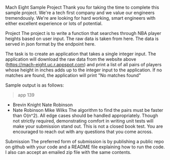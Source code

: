 Mach Eight Sample Project
Thank you for taking the time to complete this sample project. We're a tech first company and we value our engineers tremendously. We're are looking for hard working, smart engineers with either excellent experience or lots of potential.

Project
The project is to write a function that searches through NBA player heights based on user input. The raw data is taken from here. The data is served in json format by the endpoint here.

The task is to create an application that takes a single integer input. The application will download the raw data from the website above (https://mach-eight.uc.r.appspot.com) and print a list of all pairs of players whose height in inches adds up to the integer input to the application. If no matches are found, the application will print "No matches found"

Sample output is as follows:

> app 139

- Brevin Knight         Nate Robinson
- Nate Robinson         Mike Wilks
The algorithm to find the pairs must be faster than O(n^2). All edge cases should be handled appropriately. Though not strictly required, demonstrating comfort in writing unit tests will make your submission stand out. This is not a closed book test. You are encouraged to reach out with any questions that you come across.

Submission
The preferred form of submission is by publishing a public repo on github with your code and a README file explaining how to run the code. I also can accept an emailed zip file with the same contents.